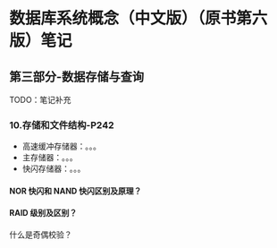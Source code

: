 # 数据库系统概念（中文版）（原书第六版）笔记

## 第三部分-数据存储与查询
TODO：笔记补充
### 10.存储和文件结构-P242
- 高速缓冲存储器：。。。
- 主存储器：。。。
- 快闪存储器：。。。

#### NOR 快闪和 NAND 快闪区别及原理？

#### RAID 级别及区别？
什么是奇偶校验？

